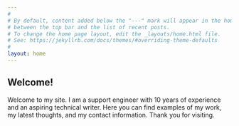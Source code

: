 ```yaml
---
#
# By default, content added below the "---" mark will appear in the home page
# between the top bar and the list of recent posts.
# To change the home page layout, edit the _layouts/home.html file.
# See: https://jekyllrb.com/docs/themes/#overriding-theme-defaults
#
layout: home
---
```

## Welcome!
Welcome to my site. I am a support engineer with 10 years of experience and an aspiring technical writer. Here you can find examples of my work, my latest thoughts, and my contact information. Thank you for visiting.